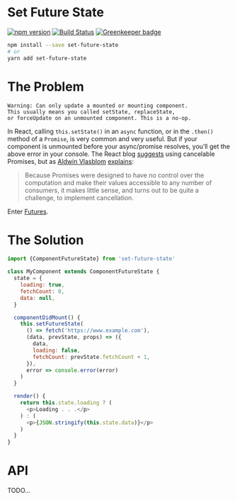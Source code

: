 # Set Future State

[![npm version](https://badge.fury.io/js/set-future-state.svg)](https://www.npmjs.com/package/set-future-state)
[![Build Status](https://travis-ci.org/Leeds-eBooks/set-future-state.svg?branch=master)](https://travis-ci.org/Leeds-eBooks/set-future-state)
[![Greenkeeper badge](https://badges.greenkeeper.io/Leeds-eBooks/set-future-state.svg)](https://greenkeeper.io/)

```sh
npm install --save set-future-state
# or
yarn add set-future-state
```

# The Problem

```
Warning: Can only update a mounted or mounting component.
This usually means you called setState, replaceState,
or forceUpdate on an unmounted component. This is a no-op.
```

In React, calling `this.setState()` in an `async` function, or in the `.then()` method of a `Promise`, is very common and very useful. But if your component is unmounted before your async/promise resolves, you’ll get the above error in your console. The React blog [suggests](https://reactjs.org/blog/2015/12/16/ismounted-antipattern.html) using cancelable Promises, but as [Aldwin Vlasblom](https://github.com/Avaq) [explains](https://medium.com/@avaq/broken-promises-2ae92780f33):

> Because Promises were designed to have no control over the computation and make their values accessible to any number of consumers, it makes little sense, and turns out to be quite a challenge, to implement cancellation.

Enter [Futures](https://github.com/fluture-js/Fluture/wiki/Comparison-to-Promises).

# The Solution

```js
import {ComponentFutureState} from 'set-future-state'

class MyComponent extends ComponentFutureState {
  state = {
    loading: true,
    fetchCount: 0,
    data: null,
  }

  componentDidMount() {
    this.setFutureState(
      () => fetch('https://www.example.com'),
      (data, prevState, props) => ({
        data,
        loading: false,
        fetchCount: prevState.fetchCount + 1,
      }),
      error => console.error(error)
    )
  }

  render() {
    return this.state.loading ? (
      <p>Loading . . .</p>
    ) : (
      <p>{JSON.stringify(this.state.data)}</p>
    )
  }
}
```

# API

TODO...
